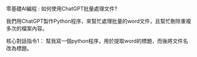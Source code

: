零基礎AI編程 : 如何使用ChatGPT批量處理文件?

我們用ChatGPT製作Python程序，來幫忙處理批量的word文件，且幫忙刪除重複多次的檔案內容。

核心對話指令1：
幫我寫一個python程序，用於提取word的標題，而後將文件名改為標題。

